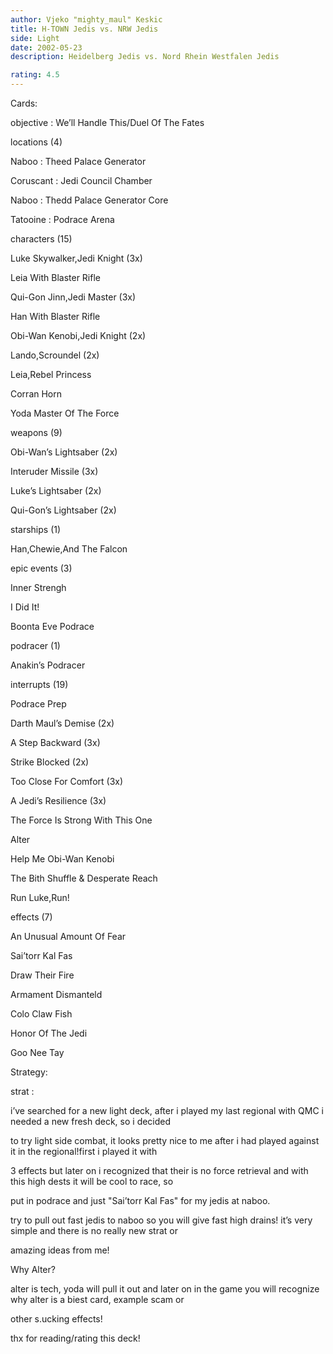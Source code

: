 ```yaml
---
author: Vjeko "mighty_maul" Keskic
title: H-TOWN Jedis vs. NRW Jedis
side: Light
date: 2002-05-23
description: Heidelberg Jedis vs. Nord Rhein Westfalen Jedis

rating: 4.5
---
```

Cards: 

objective 	: 	We’ll Handle This/Duel Of The Fates


locations (4)

Naboo : Theed Palace Generator
Coruscant : Jedi Council Chamber
Naboo : Thedd Palace Generator Core
Tatooine : Podrace Arena

characters (15)

Luke Skywalker,Jedi Knight (3x)
Leia With Blaster Rifle
Qui-Gon Jinn,Jedi Master (3x)
Han With Blaster Rifle
Obi-Wan Kenobi,Jedi Knight (2x)
Lando,Scroundel (2x)
Leia,Rebel Princess
Corran Horn
Yoda Master Of The Force


weapons (9)

Obi-Wan’s Lightsaber (2x)
Interuder Missile (3x)
Luke’s Lightsaber (2x)
Qui-Gon’s Lightsaber (2x)


starships (1)

Han,Chewie,And The Falcon

epic events (3)

Inner Strengh
I Did It!
Boonta Eve Podrace

podracer (1)

Anakin’s Podracer

interrupts (19)

Podrace Prep
Darth Maul’s Demise (2x)
A Step Backward (3x)
Strike Blocked (2x)
Too Close For Comfort (3x)
A Jedi’s Resilience (3x)
The Force Is Strong With This One
Alter
Help Me Obi-Wan Kenobi
The Bith Shuffle & Desperate Reach
Run Luke,Run!

effects (7)

An Unusual Amount Of Fear
Sai’torr Kal Fas
Draw Their Fire
Armament Dismanteld
Colo Claw Fish
Honor Of The Jedi
Goo Nee Tay 

Strategy: 

strat :

i’ve searched for a new light deck, after i played my last regional with QMC i needed a new fresh deck, so i decided
to try light side combat, it looks pretty nice to me after i had played against it in the regional!first i played it with
3 effects but later on i recognized that their is no force retrieval and with this high dests it will be cool to race, so 
put in podrace and just "Sai’torr Kal Fas" for my jedis at naboo.

try to pull out fast jedis to naboo so you will give fast high drains! it’s very simple and there is no really new strat or 
amazing ideas from me!


Why Alter?

alter is tech, yoda will pull it out and later on in the game you will recognize why alter is a biest card, example scam or 
other s.ucking effects!

thx for reading/rating this deck!

